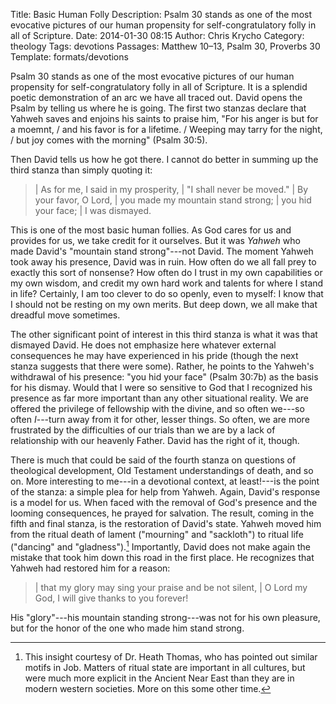 Title: Basic Human Folly
Description: Psalm 30 stands as one of the most evocative pictures of our human propensity for self-congratulatory folly in all of Scripture.
Date: 2014-01-30 08:15
Author: Chris Krycho
Category: theology
Tags: devotions
Passages: Matthew 10–13, Psalm 30, Proverbs 30
Template: formats/devotions

Psalm 30 stands as one of the most evocative pictures of our human propensity
for self-congratulatory folly in all of Scripture. It is a splendid poetic
demonstration of an arc we have all traced out. David opens the Psalm by telling
us where he is going. The first two stanzas declare that Yahweh saves and
enjoins his saints to praise him, "For his anger is but for a moemnt,  / and his
favor is for a lifetime. / Weeping may tarry for the night, / but joy comes with
the morning" (Psalm 30:5).

Then David tells us how he got there. I cannot do better in summing up the third
stanza than simply quoting it:

> | As for me, I said in my prosperity,
> |     "I shall never be moved."
> | By your favor, O <span class='smcp'>Lord</span>,
> |     you made my mountain stand strong;
> | you hid your face;
> |     I was dismayed.

This is one of the most basic human follies. As God cares for us and provides
for us, we take credit for it ourselves. But it was *Yahweh* who made David's
"mountain stand strong"---not David. The moment Yahweh took away his presence,
David was in ruin. How often do we all fall prey to exactly this sort of
nonsense? How often do I trust in my own capabilities or my own wisdom, and
credit my own hard work and talents for where I stand in life? Certainly, I am
too clever to do so openly, even to myself: I know that I should not be resting
on my own merits. But deep down, we all make that dreadful move sometimes.

The other significant point of interest in this third stanza is what it was that
dismayed David. He does not emphasize here whatever external consequences he may
have experienced in his pride (though the next stanza suggests that there were
some). Rather, he points to the Yahweh's withdrawal of his presence: "you hid
your face" (Psalm 30:7b) as the basis for his dismay. Would that I were so
sensitive to God that I recognized his presence as far more important than any
other situational reality. We are offered the privilege of fellowship with the
divine, and so often we---so often *I*---turn away from it for other, lesser
things. So often, we are more frustrated by the difficulties of our trials than
we are by a lack of relationship with our heavenly Father. David has the right
of it, though.

There is much that could be said of the fourth stanza on questions of
theological development, Old Testament understandings of death, and so on. More
interesting to me---in a devotional context, at least!---is the point of the
stanza: a simple plea for help from Yahweh. Again, David's response is a model
for us. When faced with the removal of God's presence and the looming
consequences, he prayed for salvation. The result, coming in the fifth and final
stanza, is the restoration of David's state. Yahweh moved him from the ritual
death of lament ("mourning" and "sackloth") to ritual life ("dancing" and
"gladness").[^ritual] Importantly, David does not make again the mistake that
took him down this road in the first place. He recognizes that Yahweh had
restored him for a reason:

> | that my glory may sing your praise and be not silent,
> |     O <span class=smcp>Lord</span> my God, I will give thanks to you forever!

His "glory"---his mountain standing strong---was not for his own pleasure, but
for the honor of the one who made him stand strong.

[^ritual]: This insight courtesy of Dr. Heath Thomas, who has pointed out
similar motifs in Job. Matters of ritual state are important in all cultures,
but were much more explicit in the Ancient Near East than they are in modern
western societies. More on this some other time.
